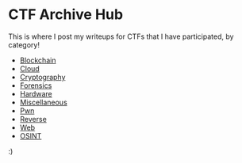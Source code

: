# CTF Archive Hub

This is where I post my writeups for CTFs that I have participated, by category!

- [Blockchain](blockchain/)
- [Cloud](cloud/)
- [Cryptography](cryptography/)
- [Forensics](forensics/)
- [Hardware](hardware/)
- [Miscellaneous](miscellaneous/)
- [Pwn](pwn/)
- [Reverse](reverse/)
- [Web](web/)
- [OSINT](osint/)

:)
